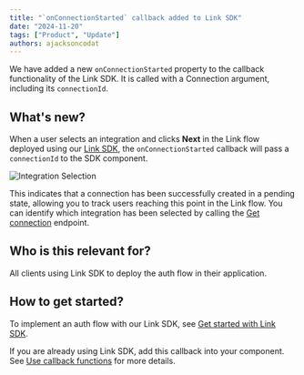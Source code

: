 ```yaml
---
title: "`onConnectionStarted` callback added to Link SDK"
date: "2024-11-20"
tags: ["Product", "Update"]
authors: ajacksoncodat
---
```


We have added a new `onConnectionStarted` property to the callback functionality of the Link SDK. It is called with a Connection argument, including its `connectionId`.

<!--truncate-->

## What's new?

When a user selects an integration and clicks **Next** in the Link flow deployed using our [Link SDK](/auth-flow/authorize-embedded-link), the `onConnectionStarted` callback will pass a `connectionId` to the SDK component.

![Integration Selection](/img/link/integration_selection.png)

This indicates that a connection has been successfully created in a pending state, allowing you to track users reaching this point in the Link flow. You can identify which integration has been selected by calling the [Get connection](/platform-api#/operations/get-connection) endpoint.

## Who is this relevant for?

All clients using Link SDK to deploy the auth flow in their application.

## How to get started?

To implement an auth flow with our Link SDK, see [Get started with Link SDK](/auth-flow/authorize-embedded-link). 

If you are already using Link SDK, add this callback into your component. See [Use callback functions](/auth-flow/authorize-embedded-link) for more details.
